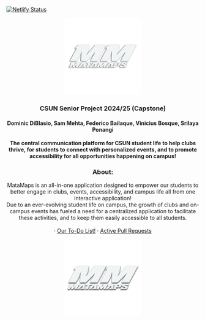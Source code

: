 [![Netlify Status](https://api.netlify.com/api/v1/badges/4991f774-1bce-44f3-836b-7eac16893912/deploy-status)](https://app.netlify.com/sites/matamap/deploys)
<div align="center">
  <img src="Frontend/src/assets/images/matamaps-images/logo-design.svg" style="width:200px"/>
  <h3 align="center">CSUN Senior Project 2024/25 (Capstone)</h3>
  <h4>Dominic DiBlasio, Sam Mehta, Federico Bailaque, Vinicius Bosque, Srilaya Ponangi</h4>
  <p align="center">
    <b>The central communication platform for CSUN student life to help clubs thrive, for students to connect with personalized events, and to promote accessibility for all opportunities happening on campus!</b>
    <br />
    <h3>About:</h3>
    MataMaps is an all-in-one application designed to empower our students to better engage in clubs, events, accessibility, and campus life all from one interactive application!
    <br />
    Due to an ever-evolving student life on campus, the growth of clubs and on-campus events has fueled a need for a centralized application to facilitate these activities, and to keep them easily accessible to all students.
    <br />
    <br />
    ·
    <a href="https://github.com/dominic-diblasio/matamaps/issues">Our To-Do List!</a>
    ·
    <a href="https://github.com/dominic-diblasio/matamaps/pulls">Active Pull Requests</a>
  </p>
  <img src="Frontend/src/assets/images/matamaps-images/logo-drop.svg" style="width:200px"/>
</div>
